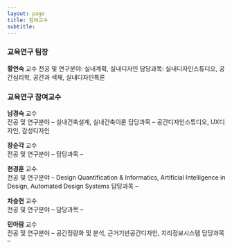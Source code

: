 ```yaml
---
layout: page
title: 참여교수
subtitle:
---
```


### 교육연구 팀장
**황연숙** 교수 
전공 및 연구분야: 실내계획, 실내디자인 
담당과목: 실내디자인스튜디오, 공간심리학, 공간과 색채, 실내디자인특론


### 교육연구 참여교수
**남경숙** 교수<br>
전공 및 연구분야 – 실내건축설계, 실내건축이론
담당과목 – 공간디자인스튜디오, UX디자인, 감성디자인

**장순각** 교수<br>
전공 및 연구분야 – 
담당과목 – 

**현경훈** 교수<br>
전공 및 연구분야 – Design Quantification & Informatics, Artificial Intelligence in Design, Automated Design Systems
담당과목 – 

**차승현** 교수<br>
전공 및 연구분야 –
담당과목 – 

**민아람** 교수<br>
전공 및 연구분야 – 공간정량화 및 분석, 근거기반공간디자인, 지리정보시스템
담당과목 – 
